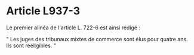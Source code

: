 # Article L937-3

Le premier alinéa de l'article L. 722-6 est ainsi rédigé :

" Les juges des tribunaux mixtes de commerce sont élus pour quatre ans. Ils sont rééligibles. "
